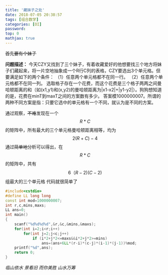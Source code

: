 ```yaml
---
title: '藏妹子之处'
date: 2018-07-05 20:38:57
tags: [组合数学]
categories: [OI]
password:
top: 0
mathjax: true
---
```

~~首先要有个妹子~~
<!--more-->
**问题描述：**
今天CZY又找到了三个妹子，有着收藏爱好的他想要找三个地方将妹子们藏起来，将一片空地抽象成一个R行C列的表格，CZY要选出3个单元格。但要满足如下的两个条件：
（1）任意两个单元格都不在同一行。
（2）任意两个单元格都不在同一列。
选取格子存在一个花费，而这个花费是三个格子两两之间曼哈顿距离的和（如(x1,y1)和(x,y2)的曼哈顿距离为|x1-x2|+|y1-y2|）。狗狗想知道的是，花费在minT到maxT之间的方案数有多少。
答案模1000000007。所谓的两种不同方案是指：只要它选中的单元格有一个不同，就认为是不同的方案。

通过观察，~~不难~~发现在一个$$R*C$$的矩阵中，所有最大的三个单元格曼哈顿距离相等，均为$$2(R+C)-4$$
通过~~简单地~~分析可以得出，在$$R*C$$的矩阵中，共有$$6（R-2)(C-2)$$组最大的三个单元格
代码就很简单了

```c++
#include<cstdio>
#define LL long long
const int mod=1000000007;
int r,c,mins,maxs;
LL ans=0;
int main()
{
	scanf("%d%d%d%d",&r,&c,&mins,&maxs);
	for(int i=2;i<r;i++)
		for(int j=2;j<c;j++) 
			if (i*2+j*2<=maxs&&i*2+j*2>=mins)
				ans=(ans+6LL*(r-i)*(c-j)*(i-1)*(j-1))%mod;		
	printf("%d",ans);				
	return 0;
}
```
*临山依水 景看旧 而你美胜 山水万筹*


